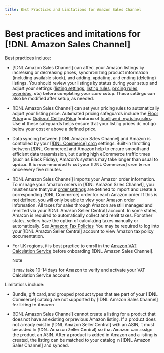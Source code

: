 ```yaml
---
title: Best Practices and Limitations for Amazon Sales Channel
---
```


# Best practices and imitations for [!DNL Amazon Sales Channel]

Best practices include:

- [!DNL Amazon Sales Channel] can affect your Amazon listings by increasing or decreasing prices, synchronizing product information (including available stock), and adding, updating, and ending (deleting) listings. You should review your listings by status during your setup and adjust your settings ([listing settings](./listing-settings.md), [listing rules](./listing-rules.md), [pricing rules](./pricing-products.md), [overrides](./overrides.md), etc) before completing your store setup. These settings can also be modified after setup, as needed.

- [!DNL Amazon Sales Channel] can set your pricing rules to automatically adjust your listing price. Automated pricing safeguards include the [Floor Price](./floor-price.md) and [Optional Ceiling Price](./optional-ceiling-price.md) features of [Intelligent repricing rules](./intelligent-repricing-rules.md). Use of these safeguards helps ensure that your listing prices do not go below your cost or above a defined price.

- Data syncing between [!DNL Amazon Sales Channel] and Amazon is controlled by your [[!DNL Commerce] cron](https://docs.magento.com/user-guide/system/cron.html) settings. Built-in throttling between [!DNL Commerce] and Amazon help to ensure smooth and efficient data transmission, but during high eCommerce traffic times (such as Black Friday), Amazon’s systems may take longer than usual to update. It is recommended to set your [!DNL Commerce] cron to run once every five minutes.

- [!DNL Amazon Sales Channel] imports your Amazon order information. To manage your Amazon orders in [!DNL Amazon Sales Channel], you must ensure that your [order settings](./order-settings.md) are defined to import and create a corresponding [!DNL Commerce] order for each Amazon order. If this is not defined, you will only be able to view your Amazon order information. All taxes for sales through Amazon are still managed and remitted via your [!DNL Amazon Seller Central] account. In some states, Amazon is required to automatically collect and remit taxes. For other states, sellers have the option of calculating taxes manually or automatically. See [Amazon: Tax Policies](https://sellercentral.amazon.com/gp/help/external/help.html?itemID=200405820&language=en_US&ref=efph_200405820_cont_521). You may be required to log into your [!DNL Amazon Seller Central] account to view Amazon tax policy documentation.

- For UK regions, it is best  practice to enroll in the [Amazon VAT Calculation Service](https://services.amazon.co.uk/vat-calculation-service.html) before onboarding [!DNL Amazon Sales Channel].

   
   >[!NOTE]
   >
   >It may take 10-14 days for Amazon to verify and activate your VAT Calculation Service account.

Limitations include:

- Bundle, gift card, and grouped product types that are part of your [!DNL Commerce] catalog are not supported by [!DNL Amazon Sales Channel] for listing to Amazon.

- [!DNL Amazon Sales Channel] cannot create a listing for a product that does not have an existing or previous Amazon listing. If a product does not already exist in [!DNL Amazon Seller Central] with an ASIN, it must be added in [!DNL Amazon Seller Central] so that Amazon can assign the product an ASIN. After a product is added in Amazon and a listing is created, the listing can be matched to your catalog in [!DNL Amazon Sales Channel] and synced.

